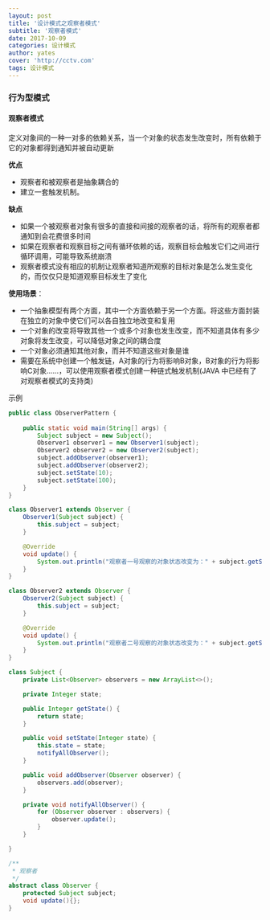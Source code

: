```yaml
---
layout: post
title: '设计模式之观察者模式'
subtitle: '观察者模式'
date: 2017-10-09
categories: 设计模式
author: yates
cover: 'http://cctv.com'
tags: 设计模式
---
```


### 行为型模式
#### 观察者模式
定义对象间的一种一对多的依赖关系，当一个对象的状态发生改变时，所有依赖于它的对象都得到通知并被自动更新

**优点** 

- 观察者和被观察者是抽象耦合的
- 建立一套触发机制。

**缺点**

- 如果一个被观察者对象有很多的直接和间接的观察者的话，将所有的观察者都通知到会花费很多时间
- 如果在观察者和观察目标之间有循环依赖的话，观察目标会触发它们之间进行循环调用，可能导致系统崩溃
- 观察者模式没有相应的机制让观察者知道所观察的目标对象是怎么发生变化的，而仅仅只是知道观察目标发生了变化

**使用场景**：  

- 一个抽象模型有两个方面，其中一个方面依赖于另一个方面。将这些方面封装在独立的对象中使它们可以各自独立地改变和复用
- 一个对象的改变将导致其他一个或多个对象也发生改变，而不知道具体有多少对象将发生改变，可以降低对象之间的耦合度
- 一个对象必须通知其他对象，而并不知道这些对象是谁
- 需要在系统中创建一个触发链，A对象的行为将影响B对象，B对象的行为将影响C对象……，可以使用观察者模式创建一种链式触发机制(JAVA 中已经有了对观察者模式的支持类)

示例
```java
public class ObserverPattern {
    
    public static void main(String[] args) {
        Subject subject = new Subject();
        Observer1 observer1 = new Observer1(subject);
        Observer2 observer2 = new Observer2(subject);
        subject.addObserver(observer1);
        subject.addObserver(observer2);
        subject.setState(10);
        subject.setState(100);
    }
}

class Observer1 extends Observer {
    Observer1(Subject subject) {
        this.subject = subject;
    }

    @Override
    void update() {
        System.out.println("观察者一号观察的对象状态改变为：" + subject.getState());
    }
}

class Observer2 extends Observer {
    Observer2(Subject subject) {
        this.subject = subject;
    }

    @Override
    void update() {
        System.out.println("观察者二号观察的对象状态改变为：" + subject.getState());
    }
}

class Subject {
    private List<Observer> observers = new ArrayList<>();

    private Integer state;

    public Integer getState() {
        return state;
    }

    public void setState(Integer state) {
        this.state = state;
        notifyAllObserver();
    }

    public void addObserver(Observer observer) {
        observers.add(observer);
    }

    private void notifyAllObserver() {
        for (Observer observer : observers) {
            observer.update();
        }
    }

}

/**
 * 观察者
 */
abstract class Observer {
    protected Subject subject;
    void update(){};
}
```